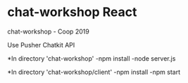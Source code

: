 # chat-workshop React
chat-workshop - Coop 2019

Use Pusher Chatkit API

*In directory 'chat-workshop'
-npm install
-node server.js

*In directory 'chat-workshop/client'
-npm install
-npm start  
